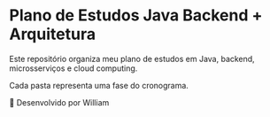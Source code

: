# Plano de Estudos Java Backend + Arquitetura

Este repositório organiza meu plano de estudos em Java, backend, microsserviços e cloud computing.

Cada pasta representa uma fase do cronograma.

🚀 Desenvolvido por William